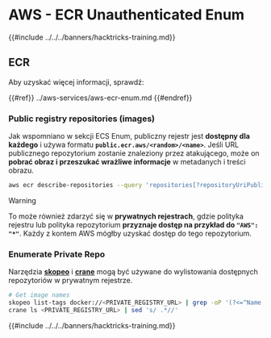 # AWS - ECR Unauthenticated Enum

{{#include ../../../banners/hacktricks-training.md}}

## ECR

Aby uzyskać więcej informacji, sprawdź:

{{#ref}}
../aws-services/aws-ecr-enum.md
{{#endref}}

### Public registry repositories (images)

Jak wspomniano w sekcji ECS Enum, publiczny rejestr jest **dostępny dla każdego** i używa formatu **`public.ecr.aws/<random>/<name>`**. Jeśli URL publicznego repozytorium zostanie znaleziony przez atakującego, może on **pobrać obraz i przeszukać wrażliwe informacje** w metadanych i treści obrazu.
```bash
aws ecr describe-repositories --query 'repositories[?repositoryUriPublic == `true`].repositoryName' --output text
```
> [!WARNING]
> To może również zdarzyć się w **prywatnych rejestrach**, gdzie polityka rejestru lub polityka repozytorium **przyznaje dostęp na przykład do `"AWS": "*"`**. Każdy z kontem AWS mógłby uzyskać dostęp do tego repozytorium.

### Enumerate Private Repo

Narzędzia [**skopeo**](https://github.com/containers/skopeo) i [**crane**](https://github.com/google/go-containerregistry/blob/main/cmd/crane/doc/crane.md) mogą być używane do wylistowania dostępnych repozytoriów w prywatnym rejestrze.
```bash
# Get image names
skopeo list-tags docker://<PRIVATE_REGISTRY_URL> | grep -oP '(?<=^Name: ).+'
crane ls <PRIVATE_REGISTRY_URL> | sed 's/ .*//'
```
{{#include ../../../banners/hacktricks-training.md}}
